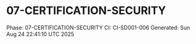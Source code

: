 # 07-CERTIFICATION-SECURITY
Phase: 07-CERTIFICATION-SECURITY
CI: CI-SD001-006
Generated: Sun Aug 24 22:41:10 UTC 2025
